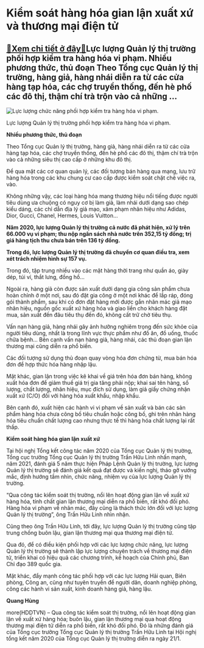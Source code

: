 Kiểm soát hàng hóa gian lận xuất xứ và thương mại điện tử
=========================================================

[:gift:Xem chi tiết ở đây:gift:](https://hddtvn.com/kiem-soat-hang-hoa-gian-lan-xuat-xu-va-thuong-mai-dien-tu/)Lực lượng Quản lý thị trường phối hợp kiểm tra hàng hóa vi phạm. Nhiều phương thức, thủ đoạn Theo Tổng cục Quản lý thị trường, hàng giả, hàng nhái diễn ra từ các cửa hàng tạp hóa, các chợ truyền thống, đến hè phố các đô thị, thậm chí trà trộn vào cả những …
-----------------------------------------------------------------------------------------------------------------------------------------------------------------------------------------------------------------------------------------------------------------





![Lực lượng chức năng phối hợp kiểm tra hàng hóa vi phạm.](https://hddtvn.com/wp-content/uploads/2021/01/5941_z2263883506016_73cf20f24b8edcb348551f51544b2a54.jpg "Lực lượng chức năng phối hợp kiểm tra hàng hóa vi phạm.")


Lực lượng Quản lý thị trường phối hợp kiểm tra hàng hóa vi phạm.



**Nhiều phương thức, thủ đoạn**


Theo Tổng cục Quản lý thị trường, hàng giả, hàng nhái diễn ra từ các cửa hàng tạp hóa, các chợ truyền thống, đến hè phố các đô thị, thậm chí trà trộn vào cả những siêu thị cao cấp ở những khu đô thị.


Để qua mặt các cơ quan quản lý, các đối tượng bán hàng qua mạng, lưu trữ hàng hóa trong các khu chung cư cao cấp được kiểm soát chặt chẽ việc ra, vào.


Không những vậy, các loại hàng hóa mang thương hiệu nổi tiếng được người tiêu dùng ưa chuộng có nguy cơ bị làm giả, làm nhái dưới dạng sao chép kiểu dáng, các chỉ dẫn địa lý giả mạo, xâm phạm nhãn hiệu như Adidas, Dior, Gucci, Chanel, Hermes, Louis Vuitton…






**Năm 2020, lực lượng Quản lý thị trường cả nước đã phát hiện, xử lý trên 66.000 vụ vi phạm; thu nộp ngân sách nhà nước trên 352,15 tỷ đồng; trị giá hàng tịch thu chưa bán trên 136 tỷ đồng.**


**Trong đó, lực lượng Quản lý thị trường đã chuyển cơ quan điều tra, xem xét trách nhiệm hình sự 157 vụ.**






Trong đó, tập trung nhiều vào các mặt hàng thời trang như quần áo, giày dép, túi ví, thắt lưng, đồng hồ…


Ngoài ra, hàng giả còn được sản xuất dưới dạng gia công sản phẩm chưa hoàn chỉnh ở một nơi, sau đó đặt gia công ở một nơi khác để lắp ráp, đóng gói thành phẩm, sau khi có đơn đặt hàng mới được gắn nhãn mác giả mạo nhãn hiệu, nguồn gốc xuất xứ hàng hóa và giao liền cho khách hàng đặt mua, sản xuất đến đâu tiêu thụ đến đó, không cất trữ chờ tiêu thụ.


Vấn nạn hàng giả, hàng nhái gây ảnh hưởng nghiêm trọng đến sức khỏe của người tiêu dùng, nhất là trong lĩnh vực thực phẩm như đồ ăn, đồ uống, thuốc chữa bệnh… Bên cạnh vấn nạn hàng giả, hàng nhái, các thủ đoạn gian lận thương mại cũng diễn ra phổ biến.


Các đối tượng sử dụng thủ đoạn quay vòng hóa đơn chứng từ, mua bán hóa đơn để hợp thức hóa hàng nhập lậu.


Mặt khác, gian lận trong việc kê khai về giá trên hóa đơn bán hàng, không xuất hóa đơn để giảm thuế giá trị gia tăng phải nộp; khai sai tên hàng, số lượng, chất lượng, nhãn hiệu, mục đích sử dụng, làm giả giấy chứng nhận xuất xứ (C/O) đối với hàng hóa xuất khẩu, nhập khẩu.


Bên cạnh đó, xuất hiện các hành vi vi phạm về sản xuất và bán các sản phẩm hàng hóa chưa công bố tiêu chuẩn hoặc công bố, ghi trên nhãn hàng hóa tiêu chuẩn chất lượng cao nhưng thực tế thì hàng hóa chất lượng lại rất thấp.


**Kiểm soát hàng hóa gian lận xuất xứ**


Tại hội nghị Tổng kết công tác năm 2020 của Tổng cục Quản lý thị trường, Tổng cục trưởng Tổng cục Quản lý thị trường Trần Hữu Linh nhấn mạnh, năm 2021, đánh giá 5 năm thực hiện Pháp Lệnh Quản lý thị trường, lực lượng Quản lý thị trường sẽ đánh giá kết quả đạt được và kiến nghị, tháo gỡ vướng mắc, định hướng tầm nhìn, chức năng, nhiệm vụ của lực lượng Quản lý thị trường.


“Qua công tác kiểm soát thị trường, nổi lên hoạt động gian lận về xuất xứ hàng hóa, tính chất gian lận thương mại diễn ra phổ biến, rất khó đối phó. Hàng hóa vi phạm về nhãn mác, đây cũng là thách thức lớn đối với lực lượng Quản lý thị trường”, ông Trần Hữu Linh nhìn nhận.


Cũng theo ông Trần Hữu Linh, tới đây, lực lượng Quản lý thị trường cũng tập trung chống buôn lậu, gian lận thương mại qua thương mại điện tử.


Qua đó, để có điều kiện phối hợp với các lực lượng chức năng, lực lượng Quản lý thị trường sẽ thành lập lực lượng chuyên trách về thương mại điện tử, triển khai có hiệu quả các chương trình, kế hoạch của Chính phủ, Ban Chỉ đạo 389 quốc gia.


Mặt khác, đẩy mạnh công tác phối hợp với các lực lượng Hải quan, Biên phòng, Công an, cũng như tuyên truyền để người dân, doanh nghiệp phòng, công các hành vi sản xuất, kinh doanh hàng giả, hàng lậu.




**Quang Hùng**



more(HDDTVN) – Qua công tác kiểm soát thị trường, nổi lên hoạt động gian lận về xuất xứ hàng hóa; buôn lậu, gian lận thương mại qua hoạt động thương mại điện tử diễn ra phổ biến, rất khó đối phó. Đó là những đánh giá của Tổng cục trưởng Tổng cục Quản lý thị trường Trần Hữu Linh tại Hội nghị tổng kết năm 2020 của Tổng cục Quản lý thị trường diễn ra ngày 21/1.


